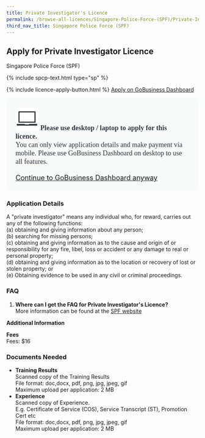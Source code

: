 ```yaml
---
title: Private Investigator's Licence
permalink: /browse-all-licences/Singapore-Police-Force-(SPF)/Private-Investigator's-Licence
third_nav_title: Singapore Police Force (SPF)
---
```


## Apply for Private Investigator Licence

Singapore Police Force (SPF)

{% include spcp-text.html type="sp" %}

{% include licence-apply-button.html %}
<a class="btn" id = "desktopNotice" href="https://dashboard.gobusiness.gov.sg/task-details/private-investigator" target="_blank" rel="noopener">Apply on GoBusiness Dashboard</a>
<div id = "mobileNotice" style="background: #F9FAFA; border-radius: 5px; width: auto; height: auto; padding: 24px 24px; font-size: 18px; color: #313840;">
<img src="/images/laptop.svg" alt="" style="height: 60px; width: 60px; margin-left: 0px;">
<span style="font-weight: bold; font-family: hknova-bold; font-size: 18px; ">Please use desktop / laptop to apply for this licence.</span><br>
<span style="font-family: hknova-regular;">You can only view application details and make payment via mobile. Please use GoBusiness Dashboard on desktop to use all features.</span><br><br>
<a id="mobileNotice" href="https://dashboard.gobusiness.gov.sg/task-details/private-investigator" target="_blank" rel="noopener">Continue to GoBusiness Dashboard anyway</a>
</div>

<H3>Application Details</H3>

<p>A "private investigator" means any individual who, for reward, carries out any of the following functions:<br>(a) obtaining and giving information about any person;<br>(b) searching for missing persons;<br>(c) obtaining and giving information as to the cause and origin of or responsibility for any fire, libel, loss or accident or any damage to real or personal property;<br>(d) obtaining and giving information as to the location or recovery of lost or stolen property; or<br>(e) Obtaining evidence to be used in any civil or criminal proceedings.</p>

<h3>FAQ</h3>

<ol>
  <li>
    <strong>Where can I get the FAQ for Private Investigator's Licence?
</strong><br>        
More information can be found at the 
<a href="https://www.police.gov.sg/e-Services/Police-Licences/Security-Officer-Licence" target="_blank" rel="noopener">SPF website</a>
  </li>
</ol>

<strong>Additional Information</strong>

<p><strong>Fees</strong><br>
Fees: $16</p>

<H3>Documents Needed</H3>

<ul>
<li><strong>Training Results</strong><br />Scanned copy of the Training Results
<br>
File format: doc,docx, pdf, png, jpg, jpeg, gif<br>
Maximum upload per application: 2 MB
</li>

<li><strong>Experience</strong><br />Scanned copy of Experience.<br />E.g. Certificate of Service (COS), Service Transcript (ST), Promotion Cert etc
<br>
File format: doc,docx, pdf, png, jpg, jpeg, gif<br>
Maximum upload per application: 2 MB
</li>

</ul>


